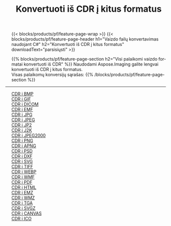 ﻿---
title: Konvertuoti iš CDR į kitus formatus 
weight: 3920
url: /lt/java/conversion/from/cdr 
lang: lt
langdirlevel: 2
locales: zh-hans,ja,it,ru,de,es,fr,nl,id,lt,pl,pt,vi,tr,ko,zh-hant,ar,hi,th,sv,cs,uk,he
description: Naudodami Aspose.Imaging galite lengvai konvertuoti iš CDR į kitus formatus
---

{{< blocks/products/pf/feature-page-wrap >}}
{{< blocks/products/pf/feature-page-header h1="Vaizdo failų konvertavimas naudojant C#" h2="Konvertuoti iš CDR į kitus formatus" downloadText="parsisiųsti" >}}


{{% blocks/products/pf/feature-page-section  h2="Visi palaikomi vaizdo formatai konvertuoti iš CDR" %}}
Naudodami Aspose.Imaging galite lengvai konvertuoti iš CDR į kitus formatus.
<br/>
Visas palaikomų konversijų sąrašas:
{{% /blocks/products/pf/feature-page-section %}}
<div class="container-fluid productfamilypage bg-gray">
    <div class="convertypes bg-gray agp-content section">
        <div class="container">
		<hr style="margin-left:-20px;"/>
		<div class="row other-converters">
		    <div class='col-md-2 other-converter remove-lp remove-rp'><a href="/imaging/lt/java/conversion/cdr-to-bmp" >CDR į BMP</a></div><div class='col-md-2 other-converter remove-lp remove-rp'><a href="/imaging/lt/java/conversion/cdr-to-gif" >CDR į GIF</a></div><div class='col-md-2 other-converter remove-lp remove-rp'><a href="/imaging/lt/java/conversion/cdr-to-dicom" >CDR į DICOM</a></div><div class='col-md-2 other-converter remove-lp remove-rp'><a href="/imaging/lt/java/conversion/cdr-to-emf" >CDR į EMF</a></div><div class='col-md-2 other-converter remove-lp remove-rp'><a href="/imaging/lt/java/conversion/cdr-to-jpg" >CDR į JPG</a></div><div class='col-md-2 other-converter remove-lp remove-rp'><a href="/imaging/lt/java/conversion/cdr-to-jpeg" >CDR į JPEG</a></div><div class='col-md-2 other-converter remove-lp remove-rp'><a href="/imaging/lt/java/conversion/cdr-to-jp2" >CDR į JP2</a></div><div class='col-md-2 other-converter remove-lp remove-rp'><a href="/imaging/lt/java/conversion/cdr-to-j2k" >CDR į J2K</a></div><div class='col-md-2 other-converter remove-lp remove-rp'><a href="/imaging/lt/java/conversion/cdr-to-jpeg2000" >CDR į JPEG2000</a></div><div class='col-md-2 other-converter remove-lp remove-rp'><a href="/imaging/lt/java/conversion/cdr-to-png" >CDR į PNG</a></div><div class='col-md-2 other-converter remove-lp remove-rp'><a href="/imaging/lt/java/conversion/cdr-to-apng" >CDR į APNG</a></div><div class='col-md-2 other-converter remove-lp remove-rp'><a href="/imaging/lt/java/conversion/cdr-to-psd" >CDR į PSD</a></div><div class='col-md-2 other-converter remove-lp remove-rp'><a href="/imaging/lt/java/conversion/cdr-to-dxf" >CDR į DXF</a></div><div class='col-md-2 other-converter remove-lp remove-rp'><a href="/imaging/lt/java/conversion/cdr-to-svg" >CDR į SVG</a></div><div class='col-md-2 other-converter remove-lp remove-rp'><a href="/imaging/lt/java/conversion/cdr-to-tiff" >CDR į TIFF</a></div><div class='col-md-2 other-converter remove-lp remove-rp'><a href="/imaging/lt/java/conversion/cdr-to-webp" >CDR į WEBP</a></div><div class='col-md-2 other-converter remove-lp remove-rp'><a href="/imaging/lt/java/conversion/cdr-to-wmf" >CDR į WMF</a></div><div class='col-md-2 other-converter remove-lp remove-rp'><a href="/imaging/lt/java/conversion/cdr-to-pdf" >CDR į PDF</a></div><div class='col-md-2 other-converter remove-lp remove-rp'><a href="/imaging/lt/java/conversion/cdr-to-html" >CDR į HTML</a></div><div class='col-md-2 other-converter remove-lp remove-rp'><a href="/imaging/lt/java/conversion/cdr-to-emz" >CDR į EMZ</a></div><div class='col-md-2 other-converter remove-lp remove-rp'><a href="/imaging/lt/java/conversion/cdr-to-wmz" >CDR į WMZ</a></div><div class='col-md-2 other-converter remove-lp remove-rp'><a href="/imaging/lt/java/conversion/cdr-to-tga" >CDR į TGA</a></div><div class='col-md-2 other-converter remove-lp remove-rp'><a href="/imaging/lt/java/conversion/cdr-to-svgz" >CDR į SVGZ</a></div><div class='col-md-2 other-converter remove-lp remove-rp'><a href="/imaging/lt/java/conversion/cdr-to-canvas" >CDR į CANVAS</a></div><div class='col-md-2 other-converter remove-lp remove-rp'><a href="/imaging/lt/java/conversion/cdr-to-ico" >CDR į ICO</a></div>
                </div>
        </div>
    </div>
</div>
<br/>

